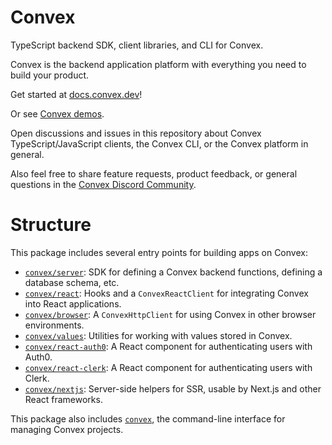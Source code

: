 # Convex

TypeScript backend SDK, client libraries, and CLI for Convex.

Convex is the backend application platform with everything you need to build
your product.

Get started at [docs.convex.dev](https://docs.convex.dev)!

Or see [Convex demos](https://github.com/get-convex/convex-demos).

Open discussions and issues in this repository about Convex
TypeScript/JavaScript clients, the Convex CLI, or the Convex platform in
general.

Also feel free to share feature requests, product feedback, or general questions
in the [Convex Discord Community](https://convex.dev/community).

# Structure

This package includes several entry points for building apps on Convex:

- [`convex/server`](https://docs.convex.dev/api/modules/server): SDK for
  defining a Convex backend functions, defining a database schema, etc.
- [`convex/react`](https://docs.convex.dev/api/modules/react): Hooks and a
  `ConvexReactClient` for integrating Convex into React applications.
- [`convex/browser`](https://docs.convex.dev/api/modules/browser): A
  `ConvexHttpClient` for using Convex in other browser environments.
- [`convex/values`](https://docs.convex.dev/api/modules/values): Utilities for
  working with values stored in Convex.
- [`convex/react-auth0`](https://docs.convex.dev/api/modules/react_auth0): A
  React component for authenticating users with Auth0.
- [`convex/react-clerk`](https://docs.convex.dev/api/modules/react_clerk): A
  React component for authenticating users with Clerk.
- [`convex/nextjs`](https://docs.convex.dev/api/modules/nextjs): Server-side
  helpers for SSR, usable by Next.js and other React frameworks.

This package also includes [`convex`](https://docs.convex.dev/using/cli), the
command-line interface for managing Convex projects.
